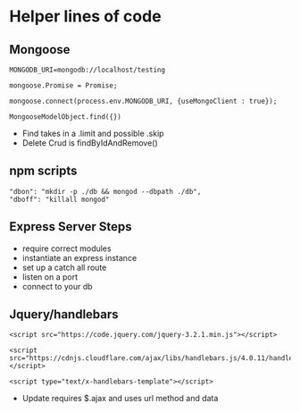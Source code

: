 # Helper lines of code

## Mongoose

```
MONGODB_URI=mongodb://localhost/testing

mongoose.Promise = Promise;

mongoose.connect(process.env.MONGODB_URI, {useMongoClient : true});

MongooseModelObject.find({})

```
- Find takes in a .limit and possible .skip
- Delete Crud is findByIdAndRemove()

## npm scripts
```
"dbon": "mkdir -p ./db && mongod --dbpath ./db",
"dboff": "killall mongod"

```

## Express Server Steps

- require correct modules
- instantiate an express instance
- set up a catch all route
- listen on a port
- connect to your db

## Jquery/handlebars
```
<script src="https://code.jquery.com/jquery-3.2.1.min.js"></script>

<script src="https://cdnjs.cloudflare.com/ajax/libs/handlebars.js/4.0.11/handlebars.min.js"></script>

<script type="text/x-handlebars-template"></script>

```
- Update requires $.ajax and uses url method and data
